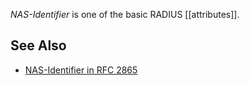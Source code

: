 _NAS-Identifier_ is one of the basic RADIUS [[attributes]].

## See Also
* [NAS-Identifier in RFC 2865](http://freeradius.org/rfc/rfc2865.html#NAS-Identifier)